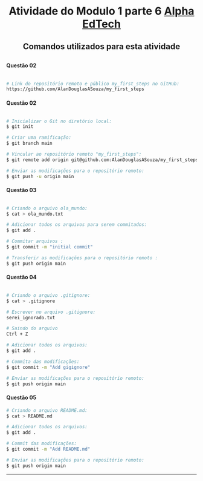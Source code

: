 <h1 align="center"> 
	Atividade do Modulo 1 parte 6 <a href="https://www.alphaedtech.org.br">  Alpha EdTech</a>
</h1>

<h2 align="center">Comandos utilizados para esta atividade<h2>

#### Questão 02

```bash

# Link do repositório remoto e público my_first_steps no GitHub:
https://github.com/AlanDouglasASouza/my_first_steps

```

#### Questão 02

```bash

# Inicializar o Git no diretório local:
$ git init

# Criar uma ramificação:
$ git branch main

# Vincular ao repositório remoto "my_first_steps":
$ git remote add origin git@github.com:AlanDouglasASouza/my_first_steps.git

# Enviar as modificações para o repositório remoto:
$ git push -u origin main

```

#### Questão 03

```bash

# Criando o arquivo ola_mundo:
$ cat > ola_mundo.txt

# Adicionar todos os arquivos para serem commitados:
$ git add .

# Commitar arquivos :
$ git commit -m "initial commit"

# Transferir as modificações para o repositório remoto :
$ git push origin main

```

#### Questão 04

```bash

# Criando o arquivo .gitignore:
$ cat > .gitignore

# Escrever no arquivo .gitignore:
serei_ignorado.txt

# Saindo do arquivo
Ctrl + Z

# Adicionar todos os arquivos:
$ git add .

# Commita das modificações:
$ git commit -m "Add gigignore"

# Enviar as modificações para o repositório remoto:
$ git push origin main

```

#### Questão 05

```bash
# Criando o arquivo README.md:
$ cat > README.md

# Adicionar todos os arquivos:
$ git add .

# Commit das modificações:
$ git commit -m "Add README.md"

# Enviar as modificações para o repositório remoto:
$ git push origin main

```

---
